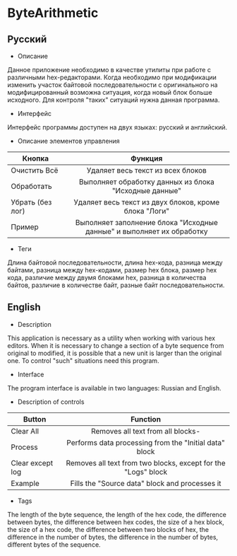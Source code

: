 # ByteArithmetic

## Русский 

* Описание  

Данное приложение необходимо в качестве утилиты при работе с различными hex-редакторами.
Когда необходимо при модификации изменить участок байтовой последовательности с оригинального на модифицированный возможна ситуация, когда новый блок больше исходного. Для контроля "таких" ситуаций нужна данная программа.

* Интерфейс  

Интерфейс программы доступен на двух языках: русский и английский.

* Описание элементов управления  

| Кнопка           | Функция                                                              |
| ---------------- |:--------------------------------------------------------------------:|
| Очистить Всё     | Удаляет весь текст из всех блоков                                    |
| Обработать       | Выполняет обработку данных из блока "Исходные данные"                |
| Убрать (без лог) | Удаляет весь текст из двух блоков, кроме блока "Логи"                |
| Пример           | Выполняет заполнение блока "Исходные данные" и выполняет их обработку|

* Теги  

Длина байтовой последовательности, длина hex-кода, разница между байтами, разница между hex-кодами, размер hex блока, размер hex кода, различие между двумя блоками hex, разница в количества байтов, различие в количестве байт, разные байт последовательности.

## English  

* Description  

This application is necessary as a utility when working with various hex editors.
When it is necessary to change a section of a byte sequence from original to modified, it is possible that a new unit is larger than the original one. To control "such" situations need this program.

* Interface  

The program interface is available in two languages: Russian and English.

* Description of controls  

| Button            | Function                                                         |
| ----------------- |:----------------------------------------------------------------:|
| Clear All         | Removes all text from all blocks-                                |
| Process           | Performs data processing from the "Initial data" block           |
| Clear except log  | Removes all text from two blocks, except for the "Logs" block    |
| Example           | Fills the "Source data" block and processes it                   |

* Tags  

The length of the byte sequence, the length of the hex code, the difference between bytes, the difference between hex codes, the size of a hex block, the size of a hex code, the difference between two blocks of hex, the difference in the number of bytes, the difference in the number of bytes, different bytes of the sequence.
